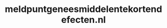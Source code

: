 ---
layout: post
title:  "meldpuntgeneesmiddelentekortendefecten.nl"
internal_url:  "/data/meldpuntgeneesmiddelentekortendefecten.nl.html"
categories: dutchgov
---